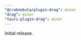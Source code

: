 ```yaml
---
"@crabnebula/plugin-drag": minor
"drag": minor
"tauri-plugin-drag": minor
---
```


Initial release.
